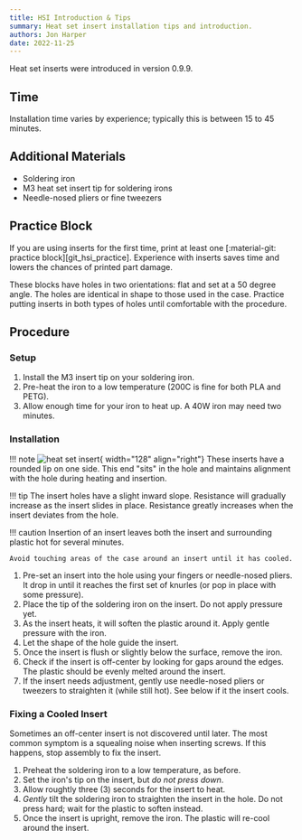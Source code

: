 ```yaml
---
title: HSI Introduction & Tips
summary: Heat set insert installation tips and introduction.
authors: Jon Harper
date: 2022-11-25
---
```


Heat set inserts were introduced in version 0.9.9.

## Time

Installation time varies by experience; typically this is between 15 to 45 minutes.

## Additional Materials

- Soldering iron
- M3 heat set insert tip for soldering irons
- Needle-nosed pliers or fine tweezers

## Practice Block

If you are using inserts for the first time, print at least one [:material-git: practice block][git_hsi_practice]. Experience with inserts saves time and lowers the chances of printed part damage.

These blocks have holes in two orientations: flat and set at a 50 degree angle. The holes are identical in shape to those used in the case. Practice putting inserts in both types of holes until comfortable with the procedure.

## Procedure

### Setup

1. Install the M3 insert tip on your soldering iron.
2. Pre-heat the iron to a low temperature (200C is fine for both PLA and PETG).
3. Allow enough time for your iron to heat up. A 40W iron may need two minutes.

### Installation

!!! note
    ![heat set insert][img_hsi]{ width="128" align="right"}
    These inserts have a rounded lip on one side. This end "sits" in the hole and maintains alignment with the hole during heating and insertion.

!!! tip
    The insert holes have a slight inward slope. Resistance will gradually increase as the insert slides in place. Resistance greatly increases when the insert deviates from the hole.

!!! caution
    Insertion of an insert leaves both the insert and surrounding plastic hot for several minutes.

    Avoid touching areas of the case around an insert until it has cooled.

1. Pre-set an insert into the hole using your fingers or needle-nosed pliers. It drop in until it reaches the first set of knurles (or pop in place with some pressure).
2. Place the tip of the soldering iron on the insert. Do not apply pressure yet.
3. As the insert heats, it will soften the plastic around it. Apply gentle pressure with the iron.
4. Let the shape of the hole guide the insert.
5. Once the insert is flush or slightly below the surface, remove the iron.
6. Check if the insert is off-center by looking for gaps around the edges. The plastic should be evenly melted around the insert.
7. If the insert needs adjustment, gently use needle-nosed pliers or tweezers to straighten it (while still hot). See below if it the insert cools.

### Fixing a Cooled Insert

Sometimes an off-center insert is not discovered until later. The most common symptom is a squealing noise when inserting screws. If this happens, stop assembly to fix the insert.

1. Preheat the soldering iron to a low temperature, as before.
2. Set the iron's tip on the insert, but *do not press down*.
3. Allow roughtly three (3) seconds for the insert to heat.
4. *Gently* tilt the soldering iron to straighten the insert in the hole. Do not press hard; wait for the plastic to soften instead.
5. Once the insert is upright, remove the iron. The plastic will re-cool around the insert.


[img_hsi]: ../img/bom/hsi.png